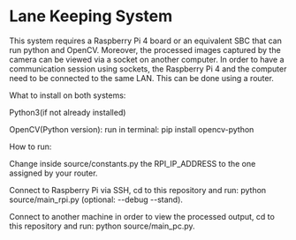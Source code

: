# Lane Keeping System

This system requires a Raspberry Pi 4 board or an equivalent SBC that can run python and OpenCV. 
Moreover, the processed images captured by the camera can be viewed via a socket on another computer.
In order to have a communication session using sockets, the Raspberry Pi 4 and the computer need to be connected to the same LAN. This can be done using a router.

What to install on both systems:

Python3(if not already installed)

OpenCV(Python version): run in terminal: pip install opencv-python

How to run:

Change inside source/constants.py the RPI_IP_ADDRESS to the one assigned by your router.

Connect to Raspberry Pi via SSH, cd to this repository and run: python source/main_rpi.py (optional: --debug --stand).

Connect to another machine in order to view the processed output, cd to this repository and run: python source/main_pc.py.